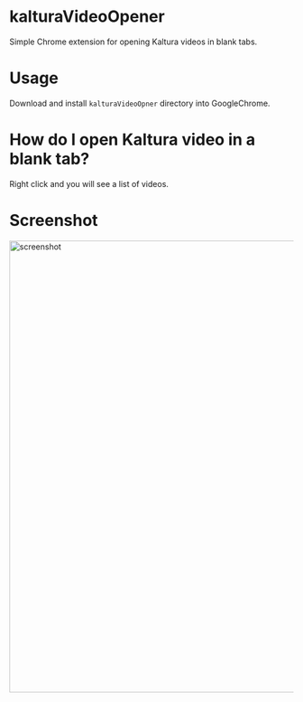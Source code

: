 # kalturaVideoOpener
Simple Chrome extension for opening Kaltura videos in blank tabs.

# Usage
Download and install `kalturaVideoOpner` directory into GoogleChrome.

# How do I open Kaltura video in a blank tab?
Right click and you will see a list of videos.


# Screenshot
<img width="800" alt="screenshot" src="https://user-images.githubusercontent.com/41512077/119151658-92700480-ba8a-11eb-8361-ea028634ea1b.png">
